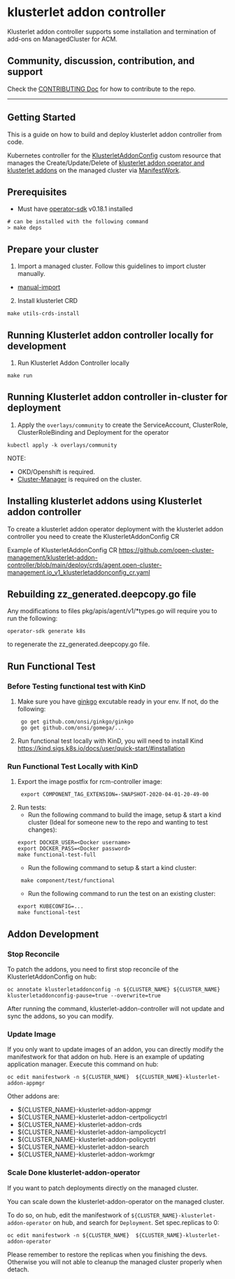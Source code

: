 [comment]: # ( Copyright Contributors to the Open Cluster Management project )

# klusterlet addon controller

Klusterlet addon controller supports some installation and termination of add-ons on ManagedCluster for ACM.

## Community, discussion, contribution, and support

Check the [CONTRIBUTING Doc](CONTRIBUTING.md) for how to contribute to the repo.

------

## Getting Started

This is a guide on how to build and deploy klusterlet addon controller from code.

Kubernetes controller for the [KlusterletAddonConfig](https://github.com/open-cluster-management/klusterlet-addon-controller/blob/main/pkg/apis/agent/v1/types.go) custom resource that manages the Create/Update/Delete of [klusterlet addon operator and klusterlet addons](https://github.com/open-cluster-management/klusterlet-addon-operator) on the managed cluster via [ManifestWork](https://github.com/open-cluster-management/api/blob/master/work/v1/types.go).

## Prerequisites

- Must have [operator-sdk](https://github.com/operator-framework/operator-sdk) v0.18.1 installed

```shell
# can be installed with the following command
> make deps
```

## Prepare your cluster 

1. Import a managed cluster. Follow this guidelines to import cluster manually.

- [manual-import](https://github.com/open-cluster-management/rcm-controller/blob/master/docs/managedcluster_manual_import.md)

2. Install klusterlet CRD

```shell
make utils-crds-install
```

## Running Klusterlet addon controller locally for development

1. Run Klusterlet Addon Controller locally

```shell
make run
```

## Running Klusterlet addon controller in-cluster for deployment

1. Apply the `overlays/community` to create the ServiceAccount, ClusterRole, ClusterRoleBinding and Deployment for the operator

```shell
kubectl apply -k overlays/community
```

NOTE: 
- OKD/Openshift is required.
- [Cluster-Manager](https://operatorhub.io/operator/cluster-manager) is required on the cluster. 

## Installing klusterlet addons using Klusterlet addon controller

To create a klusterlet addon operator deployment with the klusterlet addon controller you need to create the KlusterletAddonConfig CR

Example of KlusterletAddonConfig CR <https://github.com/open-cluster-management/klusterlet-addon-controller/blob/main/deploy/crds/agent.open-cluster-management.io_v1_klusterletaddonconfig_cr.yaml>

## Rebuilding zz_generated.deepcopy.go file
Any modifications to files pkg/apis/agent/v1/*types.go will require you to run the
following:
```
operator-sdk generate k8s
```
to regenerate the zz_generated.deepcopy.go file.

## Run Functional Test

### Before Testing functional test with KinD

1. Make sure you have [ginkgo](https://onsi.github.io/ginkgo/) excutable ready in your env. If not, do the following:
   ```
    go get github.com/onsi/ginkgo/ginkgo
    go get github.com/onsi/gomega/...
   ```

2. Run functional test locally with KinD, you will need to install Kind https://kind.sigs.k8s.io/docs/user/quick-start/#installation

### Run Functional Test Locally with KinD

1. Export the image postfix for rcm-controller image:
   ```
    export COMPONENT_TAG_EXTENSION=-SNAPSHOT-2020-04-01-20-49-00
   ```
2. Run tests:
   - Run the following command to build the image, setup & start a kind cluster (Ideal for someone new to the repo and wanting to test changes):
    ```
    export DOCKER_USER=<Docker username>
    export DOCKER_PASS=<Docker password>
    make functional-test-full
   ```
   - Run the following command to setup & start a kind cluster:
   ```
    make component/test/functional
   ```
   - Run the following command to run the test on an existing cluster:
    ```
    export KUBECONFIG=...
    make functional-test
   ```

## Addon Development

### Stop Reconcile
To patch the addons, you need to first stop reconcile of the KlusterletAddonConfig on hub:
```
oc annotate klusterletaddonconfig -n ${CLUSTER_NAME} ${CLUSTER_NAME} klusterletaddonconfig-pause=true --overwrite=true
```
After running the command, klusterlet-addon-controller will not update and sync the addons, so you can modify.

### Update Image
If you only want to update images of an addon, you can directly modify the manifestwork for that addon on hub. 
Here is an example of updating application manager. Execute this command on hub:
```
oc edit manifestwork -n ${CLUSTER_NAME}  ${CLUSTER_NAME}-klusterlet-addon-appmgr
```

Other addons are:
- ${CLUSTER_NAME}-klusterlet-addon-appmgr           
- ${CLUSTER_NAME}-klusterlet-addon-certpolicyctrl   
- ${CLUSTER_NAME}-klusterlet-addon-crds             
- ${CLUSTER_NAME}-klusterlet-addon-iampolicyctrl            
- ${CLUSTER_NAME}-klusterlet-addon-policyctrl       
- ${CLUSTER_NAME}-klusterlet-addon-search           
- ${CLUSTER_NAME}-klusterlet-addon-workmgr     

### Scale Done klusterlet-addon-operator
If you want to patch deployments directly on the managed cluster.

You can scale down the klusterlet-addon-operator on the managed cluster.

To do so, on hub, edit the manifestwork of `${CLUSTER_NAME}-klusterlet-addon-operator` on hub, and search for `Deployment`. Set spec.replicas to 0:
```
oc edit manifestwork -n ${CLUSTER_NAME}  ${CLUSTER_NAME}-klusterlet-addon-operator
```

Please remember to restore the replicas when you finishing the devs. Otherwise you will not able to cleanup the managed cluster properly when detach.

